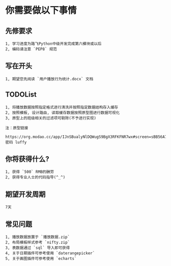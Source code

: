 # 你需要做以下事情

## 先修要求

```
1, 学习进度为路飞Python中级开发完成第六模块或以后
2, 编码请注意 `PEP8` 规范
```

## 写在开头

```
1, 期望您先阅读 `用户播放行为统计.docx` 文档
```

## TODOList

```
1, 将播放数据按照指定格式进行清洗并按照指定数据结构存入缓存  
2, 按照模板, 设计路由, 读取缓存数据按照原型图进行数据可视化
3, 原型上的班级相关的过滤项可剔除(不予进行实现)

注：原型链接

https://org.modao.cc/app/IJnSBualyNlDQWugS9BgX3RFKFNR7wx#screen=sBB56A719331548037865579
密码 luffy

```

## 你将获得什么?

```
1, 获得 `500` RMB的酬劳  
2, 获得专业人士的代码指导(^_^)  
```

## 期望开发周期

```
7天
```

## 常见问题

```
1, 播放数据放置于 `播放数据.zip`
2, 布局模板样式参考 `nifty.zip`
3, 表数据通过 `sql` 导入即可获得
4, 关于日期插件可参考使用 `daterangepicker`
5, 关于画图插件可参考使用 `echarts` 
```